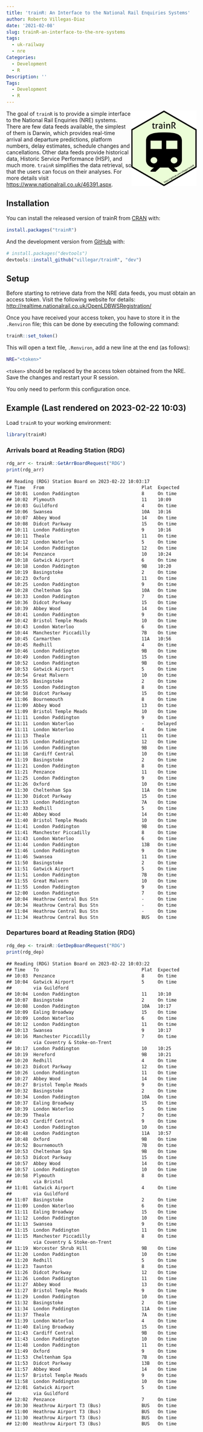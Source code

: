 ```yaml
---
title: 'trainR: An Interface to the National Rail Enquiries Systems'
author: Roberto Villegas-Diaz
date: '2021-02-08'
slug: trainR-an-interface-to-the-nre-systems
tags:
  - uk-railway
  - nre
Categories:
  - Development
  - R
Description: ''
Tags:
  - Development
  - R
---
```


<img src="https://raw.githubusercontent.com/villegar/trainR/main/inst/images/logo.png" alt="logo" align="right" height=200px/>

The goal of `trainR` is to provide a simple interface to the 
National Rail Enquiries (NRE) systems. There are few data feeds 
available, the simplest of them is Darwin, which provides real-time 
arrival and departure predictions, platform numbers, delay estimates, 
schedule changes and cancellations. Other data feeds provide historical 
data, Historic Service Performance (HSP), and much more. `trainR` 
simplifies the data retrieval, so that the users can focus on their 
analyses. For more details visit 
https://www.nationalrail.co.uk/46391.aspx.

## Installation

You can install the released version of trainR from [CRAN](https://CRAN.R-project.org) with:

``` r
install.packages("trainR")
```

And the development version from [GitHub](https://github.com/) with:

``` r
# install.packages("devtools")
devtools::install_github("villegar/trainR", "dev")
```

## Setup
Before starting to retrieve data from the NRE data feeds, you must obtain an access token. 
Visit the following website for details: http://realtime.nationalrail.co.uk/OpenLDBWSRegistration/

Once you have received your access token, you have to store it in the `.Renviron` file; this can be 
done by executing the following command:


```r
trainR::set_token()
```

This will open a text file, `.Renviron`, add a new line at the end (as follows):

```bash
NRE="<token>"
```

`<token>` should be replaced by the access token obtained from the NRE. Save the changes and restart 
your R session.

You only need to perform this configuration once.

## Example (Last rendered on 2023-02-22 10:03)

Load `trainR` to your working environment:

```r
library(trainR)
```

### Arrivals board at Reading Station (RDG)


```r
rdg_arr <- trainR::GetArrBoardRequest("RDG")
print(rdg_arr)
```

```
## Reading (RDG) Station Board on 2023-02-22 10:03:17
## Time   From                                    Plat  Expected
## 10:01  London Paddington                       8     On time
## 10:02  Plymouth                                11    10:09
## 10:03  Guildford                               4     On time
## 10:06  Swansea                                 10A   10:16
## 10:07  Abbey Wood                              14    On time
## 10:08  Didcot Parkway                          15    On time
## 10:11  London Paddington                       9     10:16
## 10:11  Theale                                  11    On time
## 10:12  London Waterloo                         5     On time
## 10:14  London Paddington                       12    On time
## 10:14  Penzance                                10    10:24
## 10:18  Gatwick Airport                         6     On time
## 10:18  London Paddington                       9B    10:20
## 10:19  Basingstoke                             2     On time
## 10:23  Oxford                                  11    On time
## 10:25  London Paddington                       9     On time
## 10:28  Cheltenham Spa                          10A   On time
## 10:33  London Paddington                       7     On time
## 10:36  Didcot Parkway                          15    On time
## 10:39  Abbey Wood                              14    On time
## 10:41  London Paddington                       9     On time
## 10:42  Bristol Temple Meads                    10    On time
## 10:43  London Waterloo                         6     On time
## 10:44  Manchester Piccadilly                   7B    On time
## 10:45  Carmarthen                              11A   10:56
## 10:45  Redhill                                 4     On time
## 10:46  London Paddington                       9B    On time
## 10:49  London Paddington                       15    On time
## 10:52  London Paddington                       9B    On time
## 10:53  Gatwick Airport                         5     On time
## 10:54  Great Malvern                           10    On time
## 10:55  Basingstoke                             2     On time
## 10:55  London Paddington                       8     On time
## 10:58  Didcot Parkway                          15    On time
## 11:06  Bournemouth                             8     On time
## 11:09  Abbey Wood                              13    On time
## 11:09  Bristol Temple Meads                    10    On time
## 11:11  London Paddington                       9     On time
## 11:11  London Waterloo                         -     Delayed
## 11:11  London Waterloo                         4     On time
## 11:13  Theale                                  11    On time
## 11:15  London Paddington                       12    On time
## 11:16  London Paddington                       9B    On time
## 11:18  Cardiff Central                         10    On time
## 11:19  Basingstoke                             2     On time
## 11:21  London Paddington                       8     On time
## 11:21  Penzance                                11    On time
## 11:25  London Paddington                       9     On time
## 11:26  Oxford                                  10    On time
## 11:30  Cheltenham Spa                          11A   On time
## 11:30  Didcot Parkway                          15    On time
## 11:33  London Paddington                       7A    On time
## 11:33  Redhill                                 5     On time
## 11:40  Abbey Wood                              14    On time
## 11:40  Bristol Temple Meads                    10    On time
## 11:41  London Paddington                       9B    On time
## 11:41  Manchester Piccadilly                   8     On time
## 11:43  London Waterloo                         6     On time
## 11:44  London Paddington                       13B   On time
## 11:46  London Paddington                       9     On time
## 11:46  Swansea                                 11    On time
## 11:50  Basingstoke                             2     On time
## 11:51  Gatwick Airport                         5     On time
## 11:51  London Paddington                       7B    On time
## 11:55  Great Malvern                           10    On time
## 11:55  London Paddington                       9     On time
## 12:00  London Paddington                       7     On time
## 10:04  Heathrow Central Bus Stn                -     On time
## 10:34  Heathrow Central Bus Stn                -     On time
## 11:04  Heathrow Central Bus Stn                -     On time
## 11:34  Heathrow Central Bus Stn                BUS   On time
```

### Departures board at Reading Station (RDG)


```r
rdg_dep <- trainR::GetDepBoardRequest("RDG")
print(rdg_dep)
```

```
## Reading (RDG) Station Board on 2023-02-22 10:03:22
## Time   To                                      Plat  Expected
## 10:03  Penzance                                8     On time
## 10:04  Gatwick Airport                         5     On time
##        via Guildford                           
## 10:04  London Paddington                       11    10:10
## 10:07  Basingstoke                             2     On time
## 10:08  London Paddington                       10A   10:17
## 10:09  Ealing Broadway                         15    On time
## 10:09  London Waterloo                         6     On time
## 10:12  London Paddington                       11    On time
## 10:13  Swansea                                 9     10:17
## 10:16  Manchester Piccadilly                   7     On time
##        via Coventry & Stoke-on-Trent           
## 10:17  London Paddington                       10    10:25
## 10:19  Hereford                                9B    10:21
## 10:20  Redhill                                 4     On time
## 10:23  Didcot Parkway                          12    On time
## 10:26  London Paddington                       11    On time
## 10:27  Abbey Wood                              14    On time
## 10:27  Bristol Temple Meads                    9     On time
## 10:32  Basingstoke                             2     On time
## 10:34  London Paddington                       10A   On time
## 10:37  Ealing Broadway                         15    On time
## 10:39  London Waterloo                         5     On time
## 10:39  Theale                                  7     On time
## 10:43  Cardiff Central                         9     On time
## 10:43  London Paddington                       10    On time
## 10:48  London Paddington                       11A   10:57
## 10:48  Oxford                                  9B    On time
## 10:52  Bournemouth                             7B    On time
## 10:53  Cheltenham Spa                          9B    On time
## 10:53  Didcot Parkway                          15    On time
## 10:57  Abbey Wood                              14    On time
## 10:57  London Paddington                       10    On time
## 10:58  Plymouth                                8     On time
##        via Bristol                             
## 11:01  Gatwick Airport                         4     On time
##        via Guildford                           
## 11:07  Basingstoke                             2     On time
## 11:09  London Waterloo                         6     On time
## 11:11  Ealing Broadway                         15    On time
## 11:12  London Paddington                       10    On time
## 11:13  Swansea                                 9     On time
## 11:15  London Paddington                       11    On time
## 11:15  Manchester Piccadilly                   8     On time
##        via Coventry & Stoke-on-Trent           
## 11:19  Worcester Shrub Hill                    9B    On time
## 11:20  London Paddington                       10    On time
## 11:20  Redhill                                 5     On time
## 11:23  Taunton                                 8     On time
## 11:26  Didcot Parkway                          12    On time
## 11:26  London Paddington                       11    On time
## 11:27  Abbey Wood                              13    On time
## 11:27  Bristol Temple Meads                    9     On time
## 11:29  London Paddington                       10    On time
## 11:32  Basingstoke                             2     On time
## 11:34  London Paddington                       11A   On time
## 11:37  Theale                                  7A    On time
## 11:39  London Waterloo                         4     On time
## 11:40  Ealing Broadway                         15    On time
## 11:43  Cardiff Central                         9B    On time
## 11:43  London Paddington                       10    On time
## 11:48  London Paddington                       11    On time
## 11:49  Oxford                                  9     On time
## 11:53  Cheltenham Spa                          7B    On time
## 11:53  Didcot Parkway                          13B   On time
## 11:57  Abbey Wood                              14    On time
## 11:57  Bristol Temple Meads                    9     On time
## 11:58  London Paddington                       10    On time
## 12:01  Gatwick Airport                         5     On time
##        via Guildford                           
## 12:02  Penzance                                7     On time
## 10:30  Heathrow Airport T3 (Bus)               BUS   On time
## 11:00  Heathrow Airport T3 (Bus)               BUS   On time
## 11:30  Heathrow Airport T3 (Bus)               BUS   On time
## 12:00  Heathrow Airport T3 (Bus)               BUS   On time
```
